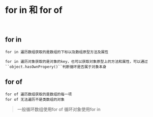 # for in 和 for of

<br>

## for in
    for in 遍历数组获取的是数组的下标以及数组原型方法及属性

    for in 遍历对象获取的是对象的key，也可以获取对象原型上的方法和属性，可以通过``object.hasOwnPropery()``判断循环是否属于对象本身

## for of
    for of 遍历数组获取的是数组的每一项
    for of 无法遍历不是类数组的对象

>   一般循环数组使用for of
>   循环对象使用for in



